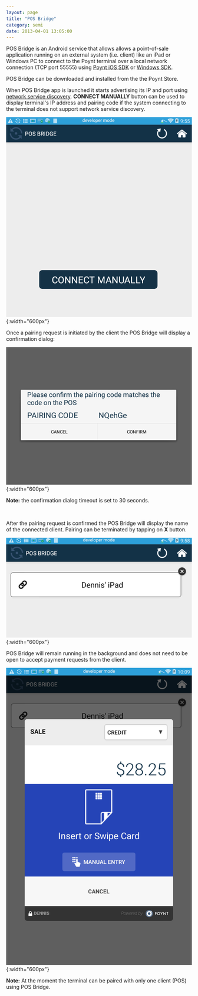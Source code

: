```yaml
---
layout: page
title: "POS Bridge"
category: semi
date: 2013-04-01 13:05:00
---
```



POS Bridge is an Android service that allows allows a point-of-sale application running on an external system (i.e. client) like an iPad or Windows PC to connect to the Poynt terminal over a local network connection (TCP port 55555) using [Poynt iOS SDK](https://github.com/poynt/pos-connector-ios-sdk-sample) or [Windows SDK](https://github.com/poynt/pos-connector-windows-sdk).

POS Bridge can be downloaded and installed from the the Poynt Store.

When POS Bridge app is launched it starts advertising its IP and port using [network service discovery](https://developer.android.com/training/connect-devices-wirelessly/nsd.html). **CONNECT MANUALLY** button can be used to display terminal's IP address and pairing code if the system connecting to the terminal does not support network service discovery.

![POS Bridge home screen](../assets/posbridge1.png){:width="600px"}

Once a pairing request is initiated by the client the POS Bridge will display a confirmation dialog:

![POS Bridge pairing confirmation dialog](../assets/posbridge2.png){:width="600px"}

<p><div class="warning"><span style="font-weight: bold">Note:</span> the confirmation dialog timeout is set to 30 seconds.</div></p>
<p>&nbsp;</p>

After the pairing request is confirmed the POS Bridge will display the name of the connected client. Pairing can be terminated by tapping on **X** button.

![POS Bridge with paired client](../assets/posbridge3.png){:width="600px"}

POS Bridge will remain running in the background and does not need to be open to accept payment requests from the client.

![POS Bridge with Payment Fragment](../assets/posbridge4.png){:width="600px"}

<p><div class="note"><span style="font-weight: bold">Note:</span> At the moment the terminal can be paired with only one client (POS) using POS Bridge.</div></p>
<p>&nbsp;</p>

<!-- feedback widget -->
<SCRIPT type="text/javascript">window.doorbellOptions = { appKey: 'eDRWq9iHMZLMyue0tGGchA7bvMGCFBeaHm8XBDUSkdBFcv0cYCi9eDTRBEIekznx' };(function(w, d, t) { var hasLoaded = false; function l() { if (hasLoaded) { return; } hasLoaded = true; window.doorbellOptions.windowLoaded = true; var g = d.createElement(t);g.id = 'doorbellScript';g.type = 'text/javascript';g.async = true;g.src = 'https://embed.doorbell.io/button/6657?t='+(new Date().getTime());(d.getElementsByTagName('head')[0]||d.getElementsByTagName('body')[0]).appendChild(g); } if (w.attachEvent) { w.attachEvent('onload', l); } else if (w.addEventListener) { w.addEventListener('load', l, false); } else { l(); } if (d.readyState == 'complete') { l(); } }(window, document, 'SCRIPT')); </SCRIPT>
